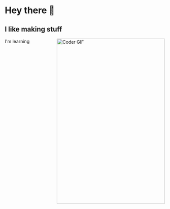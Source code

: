 # Hey there 👋

## I like making stuff
<img align="right" src="https://c.tenor.com/rYQk6_pHlu4AAAAd/jeanne-jeanne-d-arc.gif" alt="Coder GIF" width="340" height="520">
I'm learning 
<!--
**Konpy/Konpy** is a ✨ _special_ ✨ repository because its `README.md` (this file) appears on your GitHub profile.

Here are some ideas to get you started:

- 🔭 I’m currently working on ...
- 🌱 I’m currently learning ...
- 👯 I’m looking to collaborate on ...
- 🤔 I’m looking for help with ...
- 💬 Ask me about ...
- 📫 How to reach me: ...
- 😄 Pronouns: ...
- ⚡ Fun fact: ...
-->
